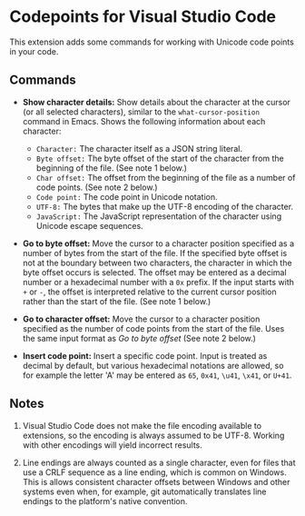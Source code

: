 # Codepoints for Visual Studio Code

This extension adds some commands for working with Unicode code points in your code.

## Commands

* **Show character details:** Show details about the character at the cursor (or all selected characters), similar to the `what-cursor-position` command in Emacs.  Shows the following information about each character:

  * `Character:`  The character itself as a JSON string literal.
  * `Byte offset:`  The byte offset of the start of the character from the beginning of the file.  (See note 1 below.)
  * `Char offset:`  The offset from the beginning of the file as a number of code points.  (See note 2 below.)
  * `Code point:`  The code point in Unicode notation.
  * `UTF-8:`  The bytes that make up the UTF-8 encoding of the character.
  * `JavaScript:`  The JavaScript representation of the character using Unicode escape sequences.

* **Go to byte offset:**  Move the cursor to a character position specified as a number of bytes from the start of the file.  If the specified byte offset is not at the boundary between two characters, the character in which the byte offset occurs is selected.  The offset may be entered as a decimal number or a hexadecimal number with a `0x` prefix.  If the input starts with `+` or `-`, the offset is interpreted relative to the current cursor position rather than the start of the file.  (See note 1 below.)

* **Go to character offset:**  Move the cursor to a character position specified as the number of code points from the start of the file.  Uses the same input format as *Go to byte offset*  (See note 2 below.)

* **Insert code point:**  Insert a specific code point.  Input is treated as decimal by default, but various hexadecimal notations are allowed, so for example the letter 'A' may be entered as `65`, `0x41`, `\u41`, `\x41`, or `U+41`.


## Notes

1. Visual Studio Code does not make the file encoding available to extensions, so the encoding is always assumed to be UTF-8.  Working with other encodings will yield incorrect results.

2. Line endings are always counted as a single character, even for files that use a CRLF sequence as a line ending, which is common on Windows.  This is allows consistent character offsets between Windows and other systems even when, for example, git automatically translates line endings to the platform's native convention.